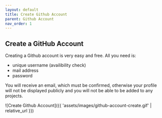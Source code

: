 ```yaml
---
layout: default
title: Create Github Account
parent: Github Account
nav_order: 1
---
```


## Create a GitHub Account
Creating a Github account is very easy and free. All you need is:

- unique username (availibility check)
- mail address
- password

You will receive an email, which must be confirmed, otherwise your profile will not be displayed publicly and you will not be able to be added to any projects.

![Create Github Account]({{ 'assets/images/github-account-create.gif' | relative_url }})